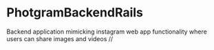 # PhotgramBackendRails
Backend application mimicking instagram web app functionality where users can share images and videos
//
